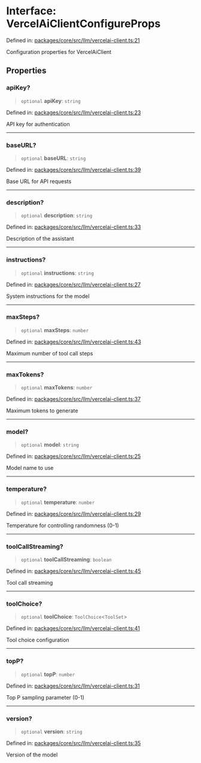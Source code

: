 # Interface: VercelAiClientConfigureProps

Defined in: [packages/core/src/llm/vercelai-client.ts:21](https://github.com/GeoDaCenter/openassistant/blob/37d127dc7a76d6b5cf9de906c055e4c904e3dfed/packages/core/src/llm/vercelai-client.ts#L21)

Configuration properties for VercelAiClient

## Properties

### apiKey?

> `optional` **apiKey**: `string`

Defined in: [packages/core/src/llm/vercelai-client.ts:23](https://github.com/GeoDaCenter/openassistant/blob/37d127dc7a76d6b5cf9de906c055e4c904e3dfed/packages/core/src/llm/vercelai-client.ts#L23)

API key for authentication

***

### baseURL?

> `optional` **baseURL**: `string`

Defined in: [packages/core/src/llm/vercelai-client.ts:39](https://github.com/GeoDaCenter/openassistant/blob/37d127dc7a76d6b5cf9de906c055e4c904e3dfed/packages/core/src/llm/vercelai-client.ts#L39)

Base URL for API requests

***

### description?

> `optional` **description**: `string`

Defined in: [packages/core/src/llm/vercelai-client.ts:33](https://github.com/GeoDaCenter/openassistant/blob/37d127dc7a76d6b5cf9de906c055e4c904e3dfed/packages/core/src/llm/vercelai-client.ts#L33)

Description of the assistant

***

### instructions?

> `optional` **instructions**: `string`

Defined in: [packages/core/src/llm/vercelai-client.ts:27](https://github.com/GeoDaCenter/openassistant/blob/37d127dc7a76d6b5cf9de906c055e4c904e3dfed/packages/core/src/llm/vercelai-client.ts#L27)

System instructions for the model

***

### maxSteps?

> `optional` **maxSteps**: `number`

Defined in: [packages/core/src/llm/vercelai-client.ts:43](https://github.com/GeoDaCenter/openassistant/blob/37d127dc7a76d6b5cf9de906c055e4c904e3dfed/packages/core/src/llm/vercelai-client.ts#L43)

Maximum number of tool call steps

***

### maxTokens?

> `optional` **maxTokens**: `number`

Defined in: [packages/core/src/llm/vercelai-client.ts:37](https://github.com/GeoDaCenter/openassistant/blob/37d127dc7a76d6b5cf9de906c055e4c904e3dfed/packages/core/src/llm/vercelai-client.ts#L37)

Maximum tokens to generate

***

### model?

> `optional` **model**: `string`

Defined in: [packages/core/src/llm/vercelai-client.ts:25](https://github.com/GeoDaCenter/openassistant/blob/37d127dc7a76d6b5cf9de906c055e4c904e3dfed/packages/core/src/llm/vercelai-client.ts#L25)

Model name to use

***

### temperature?

> `optional` **temperature**: `number`

Defined in: [packages/core/src/llm/vercelai-client.ts:29](https://github.com/GeoDaCenter/openassistant/blob/37d127dc7a76d6b5cf9de906c055e4c904e3dfed/packages/core/src/llm/vercelai-client.ts#L29)

Temperature for controlling randomness (0-1)

***

### toolCallStreaming?

> `optional` **toolCallStreaming**: `boolean`

Defined in: [packages/core/src/llm/vercelai-client.ts:45](https://github.com/GeoDaCenter/openassistant/blob/37d127dc7a76d6b5cf9de906c055e4c904e3dfed/packages/core/src/llm/vercelai-client.ts#L45)

Tool call streaming

***

### toolChoice?

> `optional` **toolChoice**: `ToolChoice`\<`ToolSet`\>

Defined in: [packages/core/src/llm/vercelai-client.ts:41](https://github.com/GeoDaCenter/openassistant/blob/37d127dc7a76d6b5cf9de906c055e4c904e3dfed/packages/core/src/llm/vercelai-client.ts#L41)

Tool choice configuration

***

### topP?

> `optional` **topP**: `number`

Defined in: [packages/core/src/llm/vercelai-client.ts:31](https://github.com/GeoDaCenter/openassistant/blob/37d127dc7a76d6b5cf9de906c055e4c904e3dfed/packages/core/src/llm/vercelai-client.ts#L31)

Top P sampling parameter (0-1)

***

### version?

> `optional` **version**: `string`

Defined in: [packages/core/src/llm/vercelai-client.ts:35](https://github.com/GeoDaCenter/openassistant/blob/37d127dc7a76d6b5cf9de906c055e4c904e3dfed/packages/core/src/llm/vercelai-client.ts#L35)

Version of the model

